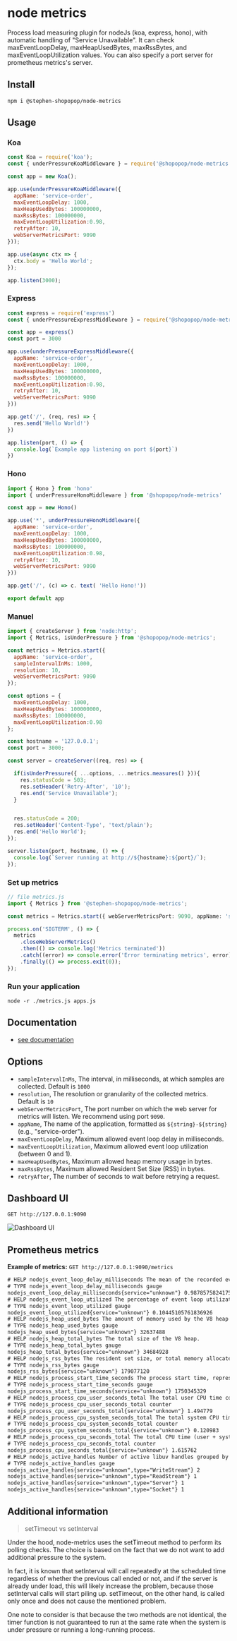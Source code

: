 # node metrics

Process load measuring plugin for nodeJs (koa, express, hono), with automatic handling of "Service Unavailable". It can check maxEventLoopDelay, maxHeapUsedBytes, maxRssBytes, and maxEventLoopUtilization values. You can also specify a port server for prometheus metrics's server.

## Install

```shell
npm i @stephen-shopopop/node-metrics
```

## Usage

### Koa

```js
const Koa = require('koa');
const { underPressureKoaMiddleware } = require('@shopopop/node-metrics');

const app = new Koa();

app.use(underPressureKoaMiddleware({
  appName: 'service-order',
  maxEventLoopDelay: 1000,
  maxHeapUsedBytes: 100000000,
  maxRssBytes: 100000000,
  maxEventLoopUtilization:0.98,
  retryAfter: 10,
  webServerMetricsPort: 9090
}));

app.use(async ctx => {
  ctx.body = 'Hello World';
});

app.listen(3000);
```

### Express

```js
const express = require('express')
const { underPressureExpressMiddleware } = require('@shopopop/node-metrics')

const app = express()
const port = 3000

app.use(underPressureExpressMiddleware({
  appName: 'service-order',
  maxEventLoopDelay: 1000,
  maxHeapUsedBytes: 100000000,
  maxRssBytes: 100000000,
  maxEventLoopUtilization:0.98,
  retryAfter: 10,
  webServerMetricsPort: 9090
}))

app.get('/', (req, res) => {
  res.send('Hello World!')
})

app.listen(port, () => {
  console.log(`Example app listening on port ${port}`)
})
```

### Hono

```js
import { Hono } from 'hono'
import { underPressureHonoMiddleware } from '@shopopop/node-metrics'

const app = new Hono()

app.use('*', underPressureHonoMiddleware({
  appName: 'service-order',
  maxEventLoopDelay: 1000,
  maxHeapUsedBytes: 100000000,
  maxRssBytes: 100000000,
  maxEventLoopUtilization:0.98,
  retryAfter: 10,
  webServerMetricsPort: 9090
}))

app.get('/', (c) => c. text( 'Hello Hono!'))

export default app
```

### Manuel

```js
import { createServer } from 'node:http';
import { Metrics, isUnderPressure } from '@shopopop/node-metrics';

const metrics = Metrics.start({
  appName: 'service-order',
  sampleIntervalInMs: 1000,
  resolution: 10,
  webServerMetricsPort: 9090
});

const options = {
  maxEventLoopDelay: 1000,
  maxHeapUsedBytes: 100000000,
  maxRssBytes: 100000000,
  maxEventLoopUtilization:0.98
};

const hostname = '127.0.0.1';
const port = 3000;

const server = createServer((req, res) => {

  if(isUnderPressure({ ...options, ...metrics.measures() })){
    res.statusCode = 503;
    res.setHeader('Retry-After', '10');
    res.end('Service Unavailable');
  }


  res.statusCode = 200;
  res.setHeader('Content-Type', 'text/plain');
  res.end('Hello World');
});

server.listen(port, hostname, () => {
  console.log(`Server running at http://${hostname}:${port}/`);
});
```

### Set up metrics

```ts
// file metrics.js
import { Metrics } from '@stephen-shopopop/node-metrics';

const metrics = Metrics.start({ webServerMetricsPort: 9090, appName: 'service-test' });

process.on('SIGTERM', () => {
  metrics
    .closeWebServerMetrics()
    .then(() => console.log('Metrics terminated'))
    .catch((error) => console.error('Error terminating metrics', error))
    .finally(() => process.exit(0));
});
```

### Run your application

```shell
node -r ./metrics.js apps.js
```

## Documentation

- [see documentation](https://stephen-shopopop.github.io/node-metrics/)

## Options

- `sampleIntervalInMs`, The interval, in milliseconds, at which samples are collected. Default is `1000`
- `resolution`, The resolution or granularity of the collected metrics. Default is `10`
- `webServerMetricsPort`, The port number on which the web server for metrics will listen. We recommend using port `9090`.
- `appName`, The name of the application, formatted as `${string}-${string}` (e.g., "service-order").
- `maxEventLoopDelay`, Maximum allowed event loop delay in milliseconds.
- `maxEventLoopUtilization`, Maximum allowed event loop utilization (between 0 and 1).
- `maxHeapUsedBytes`, Maximum allowed heap memory usage in bytes.
- `maxRssBytes`, Maximum allowed Resident Set Size (RSS) in bytes.
- `retryAfter`, The number of seconds to wait before retrying a request.

## Dashboard UI

 `GET http://127.0.0.1:9090`

![Dashboard UI](./assets/nodejs-metrics-dashboard.png)


## Prometheus metrics

**Example of metrics:**  `GET http://127.0.0.1:9090/metrics`

```txt
# HELP nodejs_event_loop_delay_milliseconds The mean of the recorded event loop delays
# TYPE nodejs_event_loop_delay_milliseconds gauge
nodejs_event_loop_delay_milliseconds{service="unknown"} 0.9878575824175826
# HELP nodejs_event_loop_utilized The percentage of event loop utilization
# TYPE nodejs_event_loop_utilized gauge
nodejs_event_loop_utilized{service="unknown"} 0.10445105761836926
# HELP nodejs_heap_used_bytes The amount of memory used by the V8 heap
# TYPE nodejs_heap_used_bytes gauge
nodejs_heap_used_bytes{service="unknown"} 32637488
# HELP nodejs_heap_total_bytes The total size of the V8 heap.
# TYPE nodejs_heap_total_bytes gauge
nodejs_heap_total_bytes{service="unknown"} 34684928
# HELP nodejs_rss_bytes The resident set size, or total memory allocated for the process
# TYPE nodejs_rss_bytes gauge
nodejs_rss_bytes{service="unknown"} 179077120
# HELP nodejs_process_start_time_seconds The process start time, represented in seconds since the Unix epoch
# TYPE nodejs_process_start_time_seconds gauge
nodejs_process_start_time_seconds{service="unknown"} 1750345329
# HELP nodejs_process_cpu_user_seconds_total The total user CPU time consumed by the process, in seconds
# TYPE nodejs_process_cpu_user_seconds_total counter
nodejs_process_cpu_user_seconds_total{service="unknown"} 1.494779
# HELP nodejs_process_cpu_system_seconds_total The total system CPU time consumed by the process, in seconds
# TYPE nodejs_process_cpu_system_seconds_total counter
nodejs_process_cpu_system_seconds_total{service="unknown"} 0.120983
# HELP nodejs_process_cpu_seconds_total The total CPU time (user + system) consumed by the process, in seconds
# TYPE nodejs_process_cpu_seconds_total counter
nodejs_process_cpu_seconds_total{service="unknown"} 1.615762
# HELP nodejs_active_handles Number of active libuv handles grouped by handle type. Every handle type is C++ class name.
# TYPE nodejs_active_handles gauge
nodejs_active_handles{service="unknown",type="WriteStream"} 2
nodejs_active_handles{service="unknown",type="ReadStream"} 1
nodejs_active_handles{service="unknown",type="Server"} 1
nodejs_active_handles{service="unknown",type="Socket"} 1
```

## Additional information

> setTimeout vs setInterval

Under the hood, node-metrics uses the setTimeout method to perform its polling checks. The choice is based on the fact that we do not want to add additional pressure to the system.

In fact, it is known that setInterval will call repeatedly at the scheduled time regardless of whether the previous call ended or not, and if the server is already under load, this will likely increase the problem, because those setInterval calls will start piling up. setTimeout, on the other hand, is called only once and does not cause the mentioned problem.

One note to consider is that because the two methods are not identical, the timer function is not guaranteed to run at the same rate when the system is under pressure or running a long-running process.
